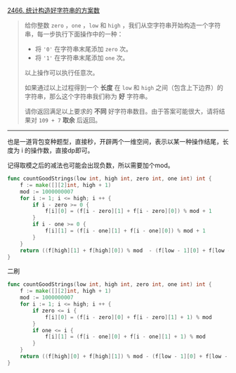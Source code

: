 [2466. 统计构造好字符串的方案数](https://leetcode.cn/problems/count-ways-to-build-good-strings/)

> 给你整数 `zero` ，`one` ，`low` 和 `high` ，我们从空字符串开始构造一个字符串，每一步执行下面操作中的一种：
>
> - 将 `'0'` 在字符串末尾添加 `zero` 次。
> - 将 `'1'` 在字符串末尾添加 `one` 次。
>
> 以上操作可以执行任意次。
>
> 如果通过以上过程得到一个 **长度** 在 `low` 和 `high` 之间（包含上下边界）的字符串，那么这个字符串我们称为 **好** 字符串。
>
> 请你返回满足以上要求的 **不同** 好字符串数目。由于答案可能很大，请将结果对 `109 + 7` **取余** 后返回。

---

也是一道背包变种题型，直接秒，开辟两个一维空间，表示以某一种操作结尾，长度为 i 的操作数，直接dp即可。

记得取模之后的减法也可能会出现负数，所以需要加个mod。

```go
func countGoodStrings(low int, high int, zero int, one int) int {
    f := make([][2]int, high + 1)
    mod := 1000000007
    for i := 1; i <= high; i ++ {
        if i - zero >= 0 {
            f[i][0] = (f[i - zero][1] + f[i - zero][0]) % mod + 1
        }
        if i - one >= 0 {
            f[i][1] = (f[i - one][1] + f[i - one][0]) % mod + 1
        }
    }
    return ((f[high][1] + f[high][0]) % mod  - (f[low - 1][0] + f[low - 1][1]) % mod + mod) % mod
}
```

二刷

```go
func countGoodStrings(low int, high int, zero int, one int) int {
    f := make([][2]int, high + 1)
    mod := 1000000007
    for i := 1; i <= high; i ++ {
        if zero <= i {
            f[i][0] = (f[i - zero][0] + f[i - zero][1] + 1) % mod
        }
        if one <= i {
            f[i][1] = (f[i - one][0] + f[i - one][1] + 1) % mod
        }
    }
    return ((f[high][0] + f[high][1]) % mod - (f[low - 1][0] + f[low - 1][1]) % mod + mod) % mod
}
```

